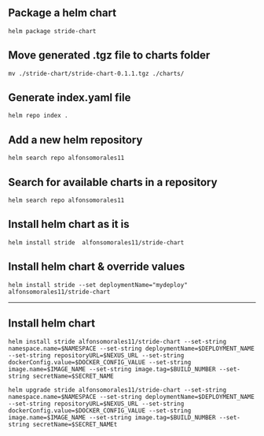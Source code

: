 ## Package a helm chart
```
helm package stride-chart
```

## Move generated .tgz file to charts folder
```
mv ./stride-chart/stride-chart-0.1.1.tgz ./charts/
```

## Generate index.yaml file
```
helm repo index .
```

## Add a new helm repository
```
helm search repo alfonsomorales11
```

## Search for available charts in a repository
```
helm search repo alfonsomorales11
```

## Install helm chart as it is
```
helm install stride  alfonsomorales11/stride-chart
```

## Install helm chart & override values
```
helm install stride --set deploymentName="mydeploy" alfonsomorales11/stride-chart
```
***

## Install helm chart

```
helm install stride alfonsomorales11/stride-chart --set-string namespace.name=$NAMESPACE --set-string deploymentName=$DEPLOYMENT_NAME --set-string repositoryURL=$NEXUS_URL --set-string dockerConfig.value=$DOCKER_CONFIG_VALUE --set-string image.name=$IMAGE_NAME --set-string image.tag=$BUILD_NUMBER --set-string secretName=$SECRET_NAME

helm upgrade stride alfonsomorales11/stride-chart --set-string namespace.name=$NAMESPACE --set-string deploymentName=$DEPLOYMENT_NAME --set-string repositoryURL=$NEXUS_URL --set-string dockerConfig.value=$DOCKER_CONFIG_VALUE --set-string image.name=$IMAGE_NAME --set-string image.tag=$BUILD_NUMBER --set-string secretName=$SECRET_NAMEt
```